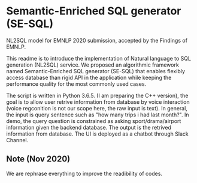 # Semantic-Enriched SQL generator (SE-SQL)
NL2SQL model for EMNLP 2020 submission, accepted by the Findings of EMNLP.

This readme is to introduce the implementation of Natural language to SQL generation (NL2SQL) service. We proposed an algorithmic framework named Semantic-Enriched SQL generator (SE-SQL) that enables flexibly access database than rigid API in the application while keeping the performance quality for the most commonly used cases.

The script is written in Python 3.6.5. (I am preparing the C++ version), the goal is to allow user retrive information from database by voice interaction (voice regconition is not our scope here, the raw input is text). In general, the input is query sentence such as "how many trips i had last month?". In demo, the query question is constrained as asking sport/drama/airport information given the backend database. The output is the retrived information from database. The UI is deployed as a chatbot through Slack Channel. 

## Note (Nov 2020)
We are rephrase everything to improve the readibility of codes.
